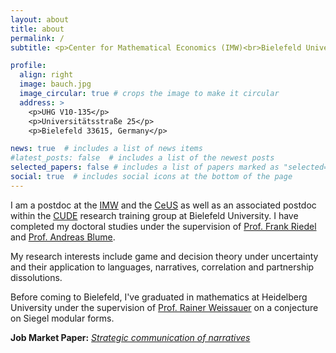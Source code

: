 ```yaml
---
layout: about
title: about
permalink: /
subtitle: <p>Center for Mathematical Economics (IMW)<br>Bielefeld University, Germany</p>

profile:
  align: right
  image: bauch.jpg
  image_circular: true # crops the image to make it circular
  address: >
    <p>UHG V10-135</p>
    <p>Universitätsstraße 25</p>
    <p>Bielefeld 33615, Germany</p>

news: true  # includes a list of news items
#latest_posts: false  # includes a list of the newest posts
selected_papers: false # includes a list of papers marked as "selected={true}"
social: true  # includes social icons at the bottom of the page
---
```



I am a postdoc at the [IMW](https://www.uni-bielefeld.de/zwe/imw/) and the [CeUS](https://www.uni-bielefeld.de/einrichtungen/ceus/) as well as an associated postdoc within the [CUDE](https://www.uni-bielefeld.de/zwe/imw/cude/) research training group at Bielefeld University. I have completed my doctoral studies under the supervision of [Prof. Frank Riedel](https://wwwhomes.uni-bielefeld.de/friedel/) and [Prof. Andreas Blume](https://sites.google.com/site/andreas3blume/).

<p>My research interests include game and decision theory under uncertainty and their application to languages, narratives, correlation and partnership dissolutions.</p>

Before coming to Bielefeld, I've graduated in mathematics at Heidelberg University under the supervision of [Prof. Rainer Weissauer](https://www.researchgate.net/profile/Rainer-Weissauer) on a conjecture on Siegel modular forms.



**Job Market Paper:**
[*Strategic communication of narratives*](https://gbauch.github.io/assets/pdf/narratives_jmp.pdf)
